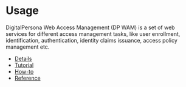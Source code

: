 # Usage

DigitalPersona Web Access Management (DP WAM) is a set of web services for different access management tasks,
like user enrollment, identification, authentication, identity claims issuance, access policy management
etc.

* [Details](details.md)
* [Tutorial](tutorial.md)
* [How-to](how-to.md)
* [Reference](reference.md)
